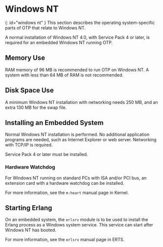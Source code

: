 # Windows NT

[](){: id="windows nt" }
This section describes the operating system-specific parts of OTP that relate to Windows NT.

A normal installation of Windows NT 4.0, with Service Pack 4 or later, is required for an embedded Windows NT running OTP.

## Memory Use

RAM memory of 96 MB is recommended to run OTP on Windows NT. A system with less than 64 MB of RAM is not recommended.

## Disk Space Use

A minimum Windows NT installation with networking needs 250 MB, and an extra 130 MB for the swap file.

## Installing an Embedded System

Normal Windows NT installation is performed. No additional application programs are needed, such as Internet Explorer or web server. Networking with TCP/IP is required.

Service Pack 4 or later must be installed.

### Hardware Watchdog

For Windows NT running on standard PCs with ISA and/or PCI bus, an extension card with a hardware watchdog can be installed.

For more information, see the `m:heart` manual page in Kernel.

## Starting Erlang

On an embedded system, the `erlsrv` module is to be used to install the Erlang process as a Windows system service. This service can start after Windows NT has booted.

For more information, see the `erlsrv` manual page in ERTS.
